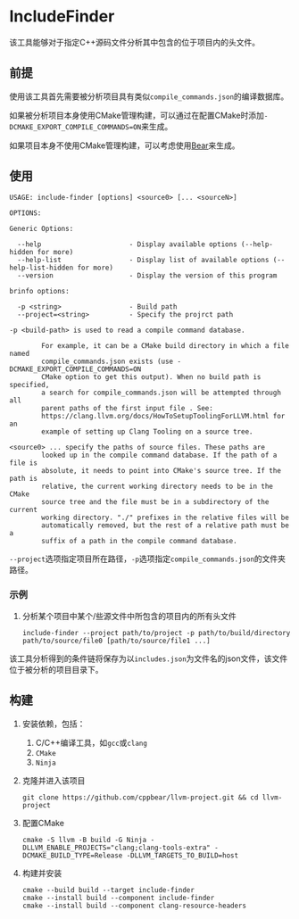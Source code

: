 # IncludeFinder

该工具能够对于指定C++源码文件分析其中包含的位于项目内的头文件。

## 前提

使用该工具首先需要被分析项目具有类似`compile_commands.json`的编译数据库。

如果被分析项目本身使用CMake管理构建，可以通过在配置CMake时添加`-DCMAKE_EXPORT_COMPILE_COMMANDS=ON`来生成。

如果项目本身不使用CMake管理构建，可以考虑使用[Bear](https://github.com/rizsotto/Bear)来生成。

## 使用

```
USAGE: include-finder [options] <source0> [... <sourceN>]

OPTIONS:

Generic Options:

  --help                      - Display available options (--help-hidden for more)
  --help-list                 - Display list of available options (--help-list-hidden for more)
  --version                   - Display the version of this program

brinfo options:

  -p <string>                 - Build path
  --project=<string>          - Specify the projrct path

-p <build-path> is used to read a compile command database.

        For example, it can be a CMake build directory in which a file named
        compile_commands.json exists (use -DCMAKE_EXPORT_COMPILE_COMMANDS=ON
        CMake option to get this output). When no build path is specified,
        a search for compile_commands.json will be attempted through all
        parent paths of the first input file . See:
        https://clang.llvm.org/docs/HowToSetupToolingForLLVM.html for an
        example of setting up Clang Tooling on a source tree.

<source0> ... specify the paths of source files. These paths are
        looked up in the compile command database. If the path of a file is
        absolute, it needs to point into CMake's source tree. If the path is
        relative, the current working directory needs to be in the CMake
        source tree and the file must be in a subdirectory of the current
        working directory. "./" prefixes in the relative files will be
        automatically removed, but the rest of a relative path must be a
        suffix of a path in the compile command database.
```

`--project`选项指定项目所在路径，`-p`选项指定`compile_commands.json`的文件夹路径。

### 示例

1. 分析某个项目中某个/些源文件中所包含的项目内的所有头文件

   ```
   include-finder --project path/to/project -p path/to/build/directory path/to/source/file0 [path/to/source/file1 ...]
   ```

该工具分析得到的条件链将保存为以`includes.json`为文件名的json文件，该文件位于被分析的项目目录下。

## 构建

1. 安装依赖，包括：

   1. C/C++编译工具，如`gcc`或`clang`
   2. `CMake`
   3. `Ninja`
   
2. 克隆并进入该项目

   ```
   git clone https://github.com/cppbear/llvm-project.git && cd llvm-project
   ```

2. 配置CMake

   ```
   cmake -S llvm -B build -G Ninja -DLLVM_ENABLE_PROJECTS="clang;clang-tools-extra" -DCMAKE_BUILD_TYPE=Release -DLLVM_TARGETS_TO_BUILD=host
   ```

3. 构建并安装

   ```
   cmake --build build --target include-finder
   cmake --install build --component include-finder
   cmake --install build --component clang-resource-headers
   ```

